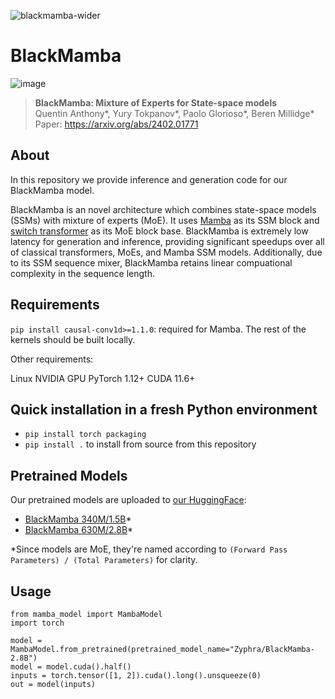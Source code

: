 ![blackmamba-wider](https://github.com/Zyphra/BlackMamba/assets/10281105/02641d76-b4ca-4056-a7d1-2d2d2b08692e)


# BlackMamba

![image](https://github.com/Zyphra/BlackMamba/assets/10281105/045516bd-1e72-4413-a1da-7e9a4e1372d0)

> **BlackMamba: Mixture of Experts for State-space models**\
> Quentin Anthony*, Yury Tokpanov*, Paolo Glorioso*, Beren Millidge*\
> Paper: https://arxiv.org/abs/2402.01771

## About
In this repository we provide inference and generation code for our BlackMamba model. 

BlackMamba is an novel architecture which combines state-space models (SSMs) with mixture of experts (MoE). It uses [Mamba](https://arxiv.org/abs/2312.00752) as its SSM block and [switch transformer](https://arxiv.org/abs/2101.03961) as its MoE block base. BlackMamba is extremely low latency for generation and inference, providing significant speedups over all of classical transformers, MoEs, and Mamba SSM models. Additionally, due to its SSM sequence mixer, BlackMamba retains linear compuational complexity in the sequence length. 

## Requirements
`pip install causal-conv1d>=1.1.0`: required for Mamba. The rest of the kernels should be built locally.

Other requirements:

Linux
NVIDIA GPU
PyTorch 1.12+
CUDA 11.6+

## Quick installation in a fresh Python environment
- `pip install torch packaging`
- `pip install .` to install from source from this repository

## Pretrained Models

Our pretrained models are uploaded to [our HuggingFace](https://huggingface.co/Zyphra): 
- [BlackMamba 340M/1.5B](https://huggingface.co/Zyphra/BlackMamba-1.5B)*
- [BlackMamba 630M/2.8B](https://huggingface.co/Zyphra/BlackMamba-2.8B)*

*Since models are MoE, they're named according to `(Forward Pass Parameters) / (Total Parameters)` for clarity.

## Usage

```
from mamba_model import MambaModel
import torch

model = MambaModel.from_pretrained(pretrained_model_name="Zyphra/BlackMamba-2.8B")
model = model.cuda().half()
inputs = torch.tensor([1, 2]).cuda().long().unsqueeze(0)
out = model(inputs)
```


